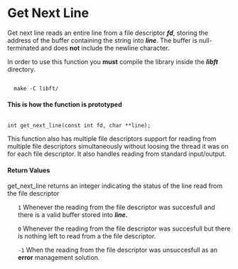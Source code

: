 <h1> Get Next Line </h1>

<p>
Get next line reads an entire line from a file descriptor <i><b>fd</b></i>, storing the address of the buffer 
containing the string into <i><b>line</b></i>.
The buffer is null-terminated and does <b>not</b> include the newline character.
</p>
<p>In order to use this function you <b>must</b> compile the library inside the <b><i>libft</i></b> directory.</p>
<code>
  make -C libft/
</code>
<h4> This is how the function is prototyped </h4>
<code>
int	get_next_line(const int fd, char **line);
</code>
<p>

This function also has multiple file descriptors support for reading from multiple file descriptors simultaneously without loosing the thread it was on for each file descriptor.
It also handles reading from standard input/output.</p>
<h4>Return Values</h4>
<p>get_next_line returns an integer indicating the status of the line read from the file descriptor</p>
<ul>
  <il>
    <p> <code>1</code> Whenever the reading from the file descriptor was succesfull and there is a valid buffer stored into <i><b>line.</b></i></p>
  </il>
  <il>
    <p><code>0</code> Whenever the reading from the file descriptor was succesfull but there is nothing left to read from a the file descriptor.</p>
  </il>
  <il>
    <p><code>-1</code> When the reading from the file descriptor was unsuccesfull as an <b>error</b> management solution.</p>
  </il>
</ul>
